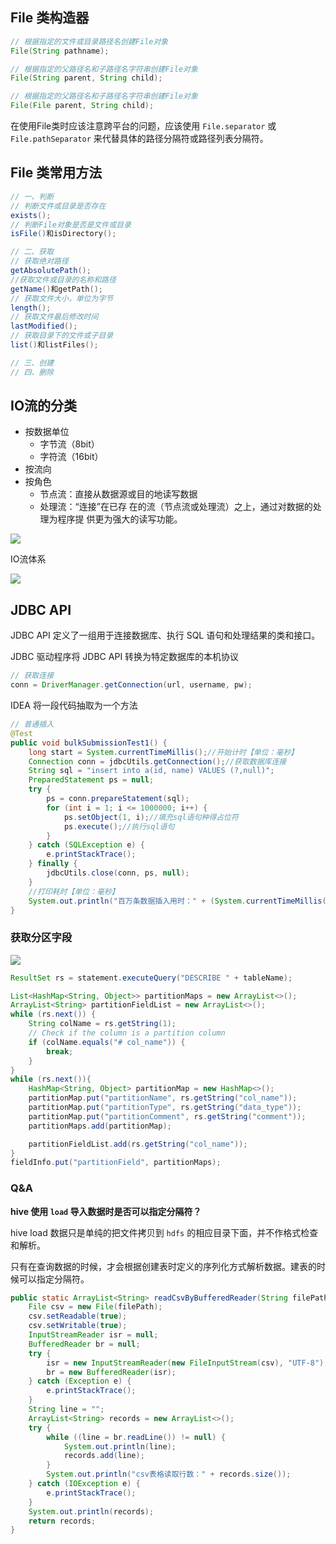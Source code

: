 

## File 类构造器

```java
// 根据指定的文件或目录路径名创建File对象
File(String pathname);

// 根据指定的父路径名和子路径名字符串创建File对象
File(String parent, String child);

// 根据指定的父路径名和子路径名字符串创建File对象
File(File parent, String child);
```

在使用File类时应该注意跨平台的问题，应该使用 `File.separator` 或 `File.pathSeparator` 来代替具体的路径分隔符或路径列表分隔符。



## File 类常用方法

```java
// 一、判断
// 判断文件或目录是否存在
exists();
// 判断File对象是否是文件或目录
isFile()和isDirectory();

// 二、获取
// 获取绝对路径
getAbsolutePath();
//获取文件或目录的名称和路径
getName()和getPath();
// 获取文件大小，单位为字节
length();
// 获取文件最后修改时间
lastModified();
// 获取目录下的文件或子目录
list()和listFiles();

// 三、创建
// 四、删除
```









## IO流的分类

- 按数据单位
  - 字节流（8bit）
  - 字符流（16bit）
- 按流向
- 按角色
  - 节点流：直接从数据源或目的地读写数据
  - 处理流：“连接”在已存 在的流（节点流或处理流）之上，通过对数据的处理为程序提 供更为强大的读写功能。

![](https://notes2021.oss-cn-beijing.aliyuncs.com/2021/image-20230402232912648.png)



IO流体系

![](https://notes2021.oss-cn-beijing.aliyuncs.com/2021/image-20230402233007223.png)













## JDBC API

JDBC API 定义了一组用于连接数据库、执行 SQL 语句和处理结果的类和接口。

JDBC 驱动程序将 JDBC API 转换为特定数据库的本机协议



```java
// 获取连接
conn = DriverManager.getConnection(url, username, pw);
```





IDEA 将一段代码抽取为一个方法



```java
// 普通插入
@Test
public void bulkSubmissionTest1() {
    long start = System.currentTimeMillis();//开始计时【单位：毫秒】
    Connection conn = jdbcUtils.getConnection();//获取数据库连接
    String sql = "insert into a(id, name) VALUES (?,null)";
    PreparedStatement ps = null;
    try {
        ps = conn.prepareStatement(sql);
        for (int i = 1; i <= 1000000; i++) {
            ps.setObject(1, i);//填充sql语句种得占位符
            ps.execute();//执行sql语句
        }
    } catch (SQLException e) {
        e.printStackTrace();
    } finally {
        jdbcUtils.close(conn, ps, null);
    }
    //打印耗时【单位：毫秒】
    System.out.println("百万条数据插入用时：" + (System.currentTimeMillis() - start)+"【单位：毫秒】");
}
```









### 获取分区字段

![](https://java-notes-1308812086.cos.ap-beijing.myqcloud.com/image-20230403132756688.png)



```java
ResultSet rs = statement.executeQuery("DESCRIBE " + tableName);

List<HashMap<String, Object>> partitionMaps = new ArrayList<>();
ArrayList<String> partitionFieldList = new ArrayList<>();
while (rs.next()) {
    String colName = rs.getString(1);
    // Check if the column is a partition column
    if (colName.equals("# col_name")) {
        break;
    }
}
while (rs.next()){
    HashMap<String, Object> partitionMap = new HashMap<>();
    partitionMap.put("partitionName", rs.getString("col_name"));
    partitionMap.put("partitionType", rs.getString("data_type"));
    partitionMap.put("partitionComment", rs.getString("comment"));
    partitionMaps.add(partitionMap);

    partitionFieldList.add(rs.getString("col_name"));
}
fieldInfo.put("partitionField", partitionMaps);
```







### Q&A

**hive 使用 `load` 导入数据时是否可以指定分隔符？**

hive load 数据只是单纯的把文件拷贝到 `hdfs` 的相应目录下面，并不作格式检查和解析。

只有在查询数据的时候，才会根据创建表时定义的序列化方式解析数据。建表的时候可以指定分隔符。





```java
public static ArrayList<String> readCsvByBufferedReader(String filePath) {
    File csv = new File(filePath);
    csv.setReadable(true);
    csv.setWritable(true);
    InputStreamReader isr = null;
    BufferedReader br = null;
    try {
        isr = new InputStreamReader(new FileInputStream(csv), "UTF-8");
        br = new BufferedReader(isr);
    } catch (Exception e) {
        e.printStackTrace();
    }
    String line = "";
    ArrayList<String> records = new ArrayList<>();
    try {
        while ((line = br.readLine()) != null) {
            System.out.println(line);
            records.add(line);
        }
        System.out.println("csv表格读取行数：" + records.size());
    } catch (IOException e) {
        e.printStackTrace();
    }
    System.out.println(records);
    return records;
}
```























































































 
